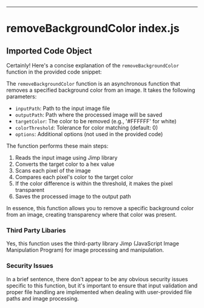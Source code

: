 

  

---
# removeBackgroundColor index.js
## Imported Code Object
Certainly! Here's a concise explanation of the `removeBackgroundColor` function in the provided code snippet:

The `removeBackgroundColor` function is an asynchronous function that removes a specified background color from an image. It takes the following parameters:
- `inputPath`: Path to the input image file
- `outputPath`: Path where the processed image will be saved
- `targetColor`: The color to be removed (e.g., '#FFFFFF' for white)
- `colorThreshold`: Tolerance for color matching (default: 0)
- `options`: Additional options (not used in the provided code)

The function performs these main steps:
1. Reads the input image using Jimp library
2. Converts the target color to a hex value
3. Scans each pixel of the image
4. Compares each pixel's color to the target color
5. If the color difference is within the threshold, it makes the pixel transparent
6. Saves the processed image to the output path

In essence, this function allows you to remove a specific background color from an image, creating transparency where that color was present.

### Third Party Libaries

Yes, this function uses the third-party library Jimp (JavaScript Image Manipulation Program) for image processing and manipulation.

### Security Issues

In a brief sentence, there don't appear to be any obvious security issues specific to this function, but it's important to ensure that input validation and proper file handling are implemented when dealing with user-provided file paths and image processing.


  